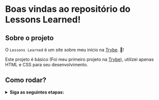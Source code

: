 # Boas vindas ao repositório do Lessons Learned!

## Sobre o projeto

O `Lessons Learned` é um site sobre meu início na [Trybe](https://www.betrybe.com/). 🚀!

Este projeto é básico (Foi meu primeiro projeto na [Trybe](https://www.betrybe.com/)), utilizei apenas HTML e CSS para seu desenvolvimento.

## Como rodar?

<details>
  <summary><strong>Siga as seguintes etapas:</summary><br/>

  <details>
    <summary>1. Obtenha o repositório na sua máquina;
    <p>Existem duas formas para se fazer isso:</p>
    <ol>
      <li>
        Clone o repositório na sua máquina: `git clone git@github.com:JVLENNY10/lessons-learned.git`
      </li>
      <li>
        baixe o aquivo `.zip` em sua máquina e extraia.
      </li>
    </ol>
  </details>
</details>

<!-- Olá, Tryber!
Esse é apenas um arquivo inicial para o README do seu projeto.
É essencial que você preencha esse documento por conta própria, ok?
Não deixe de usar nossas dicas de escrita de README de projetos, e deixe sua criatividade brilhar!
:warning: IMPORTANTE: você precisa deixar nítido:
- quais arquivos/pastas foram desenvolvidos por você; 
- quais arquivos/pastas foram desenvolvidos por outra pessoa estudante;
- quais arquivos/pastas foram desenvolvidos pela Trybe.
-->